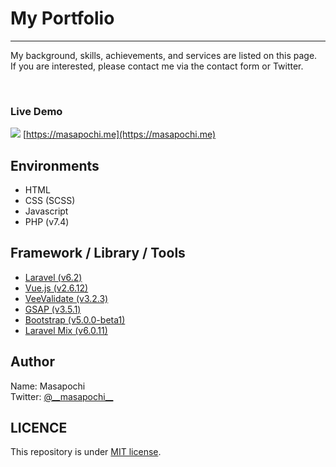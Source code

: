 # My Portfolio
---
My background, skills, achievements, and services are listed on this page.<br>
If you are interested, please contact me via the contact form or Twitter.

<br>


### Live Demo
![](https://masapochi.me/images/ogp.jpg)
[https://masapochi.me](https://masapochi.me)



<!-- ## Features -->



## Environments
- HTML
- CSS (SCSS)
- Javascript
- PHP (v7.4)



## Framework / Library / Tools
- [Laravel (v6.2)](https://laravel.com/)
- [Vue.js (v2.6.12)](https://vuejs.org/index.html)
- [VeeValidate (v3.2.3)](https://vee-validate.logaretm.com/v3)
- [GSAP (v3.5.1)](https://greensock.com/gsap/)
- [Bootstrap (v5.0.0-beta1)](https://getbootstrap.jp/)
- [Laravel Mix (v6.0.11)](https://github.com/JeffreyWay/laravel-mix)



<!-- ## Anything else -->



## Author
Name: Masapochi<br>
Twitter: [@\_\_masapochi\_\_](https://twitter.com/__masapochi__)



## LICENCE
This repository is under [MIT license](https://en.wikipedia.org/wiki/MIT_License).
